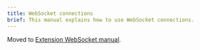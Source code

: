 ```yaml
---
title: WebSocket connections
brief: This manual explains how to use WebSocket connections.
---
```

Moved to [Extension WebSocket manual](/extension-websocket).
